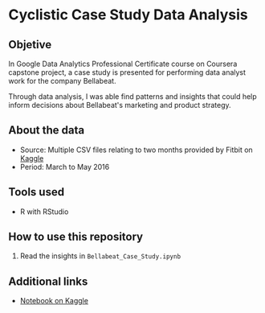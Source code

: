 # Cyclistic Case Study Data Analysis

## Objetive
In Google Data Analytics Professional Certificate course on Coursera capstone project, a case study is presented for performing data analyst work for the company Bellabeat.

Through data analysis, I was able find patterns and insights that could help inform decisions about Bellabeat's marketing and product strategy.

## About the data
- Source: Multiple CSV files relating to two months provided by Fitbit on [Kaggle](https://www.kaggle.com/datasets/arashnic/fitbit)
- Period: March to May 2016

## Tools used
- R with RStudio

## How to use this repository
1. Read the insights in `Bellabeat_Case_Study.ipynb`

## Additional links
- [Notebook on Kaggle](https://www.kaggle.com/code/carvalhojoao/bellabeat-case-study-google-data-analytics)
